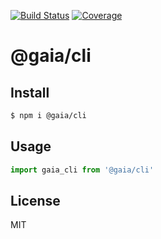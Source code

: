 [![Build Status](https://travis-ci.org/kaelzhang/@gaia/cli.svg?branch=master)](https://travis-ci.org/kaelzhang/@gaia/cli)
[![Coverage](https://codecov.io/gh/kaelzhang/@gaia/cli/branch/master/graph/badge.svg)](https://codecov.io/gh/kaelzhang/@gaia/cli)
<!-- optional appveyor tst
[![Windows Build Status](https://ci.appveyor.com/api/projects/status/github/kaelzhang/@gaia/cli?branch=master&svg=true)](https://ci.appveyor.com/project/kaelzhang/@gaia/cli)
-->
<!-- optional npm version
[![NPM version](https://badge.fury.io/js/@gaia/cli.svg)](http://badge.fury.io/js/@gaia/cli)
-->
<!-- optional npm downloads
[![npm module downloads per month](http://img.shields.io/npm/dm/@gaia/cli.svg)](https://www.npmjs.org/package/@gaia/cli)
-->
<!-- optional dependency status
[![Dependency Status](https://david-dm.org/kaelzhang/@gaia/cli.svg)](https://david-dm.org/kaelzhang/@gaia/cli)
-->

# @gaia/cli

<!-- description -->

## Install

```sh
$ npm i @gaia/cli
```

## Usage

```js
import gaia_cli from '@gaia/cli'
```

## License

MIT
